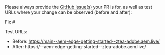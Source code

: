 Please always provide the [GitHub issue(s)](../issues) your PR is for, as well as test URLs where your change can be observed (before and after):

Fix #<gh-issue-id>

Test URLs:
- Before: https://main--aem-edge-getting-started--ztea-adobe.aem.live/
- After: https://<branch>--aem-edge-getting-started--ztea-adobe.aem.live/
